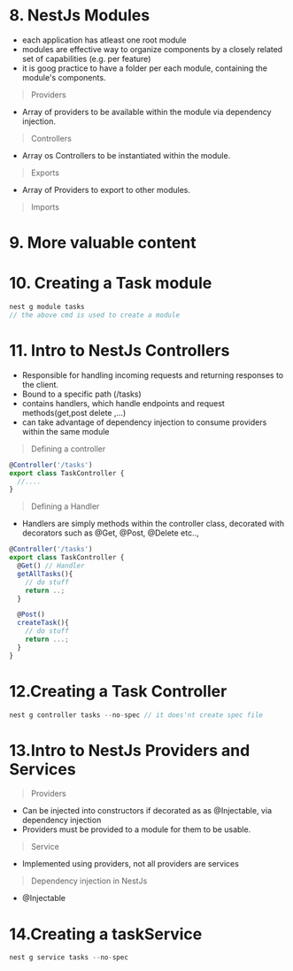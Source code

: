 # 8. NestJs Modules

- each application has atleast one root module
- modules are effective way to organize components by a closely related set of capabilities (e.g. per feature)
- it is goog practice to have a folder per each module, containing the module's components.

> Providers

- Array of providers to be available within the module via dependency injection.

> Controllers

- Array os Controllers to be instantiated within the module.

> Exports

- Array of Providers to export to other modules.

> Imports

# 9. More valuable content

# 10. Creating a Task module

```js
nest g module tasks
// the above cmd is used to create a module
```

# 11. Intro to NestJs Controllers

- Responsible for handling incoming requests and returning responses to the client.
- Bound to a specific path (/tasks)
- contains handlers, which handle endpoints and request methods(get,post delete ,...)
- can take advantage of dependency injection to consume providers within the same module

> Defining a controller

```js
@Controller('/tasks')
export class TaskController {
  //....
}
```

> Defining a Handler

- Handlers are simply methods within the controller class, decorated with decorators such as @Get, @Post, @Delete etc..,

```js
@Controller('/tasks')
export class TaskController {
  @Get() // Handler
  getAllTasks(){
    // do stuff
    return ..;
  }

  @Post()
  createTask(){
    // do stuff
    return ...;
  }
}
```

# 12.Creating a Task Controller

```js
nest g controller tasks --no-spec // it does'nt create spec file
```

# 13.Intro to NestJs Providers and Services

> Providers

- Can be injected into constructors if decorated as as @Injectable, via dependency injection
- Providers must be provided to a module for them to be usable.

> Service

- Implemented using providers, not all providers are services

> Dependency injection in NestJs

- @Injectable

# 14.Creating a taskService

```js
nest g service tasks --no-spec
```
